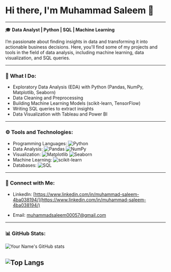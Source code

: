 # Hi there, I'm Muhammad Saleem 👋

---

🎓 **Data Analyst | Python | SQL | Machine Learning**

I’m passionate about finding insights in data and transforming it into actionable business decisions. Here, you'll find some of my projects and tools in the field of data analysis, including machine learning, data visualization, and SQL queries.

---

### 🔧 **What I Do:**
- Exploratory Data Analysis (EDA) with Python (Pandas, NumPy, Matplotlib, Seaborn)
- Data Cleaning and Preprocessing
- Building Machine Learning Models (scikit-learn, TensorFlow)
- Writing SQL queries to extract insights
- Data Visualization with Tableau and Power BI

---

### ⚙️ **Tools and Technologies:**
- Programming Languages: ![Python](https://img.shields.io/badge/Python-3776AB?style=flat&logo=python&logoColor=white)
- Data Analysis: ![Pandas](https://img.shields.io/badge/Pandas-150458?style=flat&logo=pandas&logoColor=white) ![NumPy](https://img.shields.io/badge/NumPy-013243?style=flat&logo=NumPy&logoColor=white)
- Visualization: ![Matplotlib](https://img.shields.io/badge/Matplotlib-004080?style=flat&logo=matplotlib&logoColor=white) ![Seaborn](https://img.shields.io/badge/Seaborn-3776AB?style=flat&logo=seaborn&logoColor=white)
- Machine Learning: ![scikit-learn](https://img.shields.io/badge/scikit--learn-F7931E?style=flat&logo=scikit-learn&logoColor=white)
- Databases: ![SQL](https://img.shields.io/badge/SQL-4479A1?style=flat&logo=MySQL&logoColor=white)

---

### 🔗 **Connect with Me**:
- LinkedIn: [https://www.linkedin.com/in/muhammad-saleem-4ba038194/](https://www.linkedin.com/in/muhammad-saleem-4ba038194/)
  
- Email: [muhammadsaleem00057@gmail.com](mailto:muhammadsaleem00057@gmail.com)

---
### 📊 GitHub Stats:

![Your Name's GitHub stats](https://github-readme-stats.vercel.app/api?username=saleem00057&show_icons=true&theme=radical)

![Top Langs](https://github-readme-stats.vercel.app/api/top-langs/?username=saleem00057&layout=compact&theme=radical)
---





